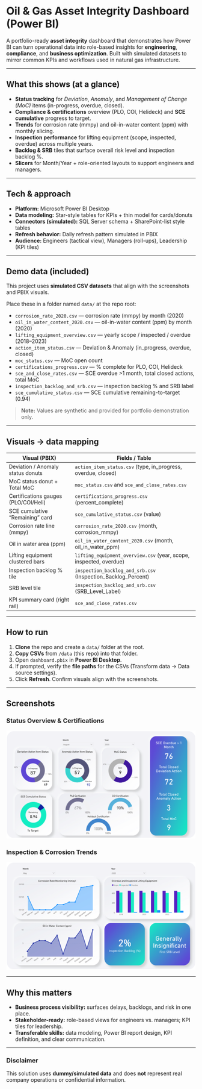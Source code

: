# Oil & Gas Asset Integrity Dashboard (Power BI)

A portfolio-ready **asset integrity** dashboard that demonstrates how Power BI can turn operational data into role-based insights for **engineering**, **compliance**, and **business optimization**. Built with simulated datasets to mirror common KPIs and workflows used in natural gas infrastructure.

---

## What this shows (at a glance)
- **Status tracking** for *Deviation*, *Anomaly*, and *Management of Change (MoC)* items (in-progress, overdue, closed).
- **Compliance & certifications** overview (PLO, COI, Helideck) and **SCE cumulative** progress to target.
- **Trends** for corrosion rate (mmpy) and oil-in-water content (ppm) with monthly slicing.
- **Inspection performance** for lifting equipment (scope, inspected, overdue) across multiple years.
- **Backlog & SRB** tiles that surface overall risk level and inspection backlog %.
- **Slicers** for Month/Year + role-oriented layouts to support engineers and managers.

---

## Tech & approach
- **Platform:** Microsoft Power BI Desktop  
- **Data modeling:** Star-style tables for KPIs + thin model for cards/donuts  
- **Connectors (simulated):** SQL Server schema + SharePoint-list style tables  
- **Refresh behavior:** Daily refresh pattern simulated in PBIX  
- **Audience:** Engineers (tactical view), Managers (roll-ups), Leadership (KPI tiles)

---

## Demo data (included)
This project uses **simulated CSV datasets** that align with the screenshots and PBIX visuals.

Place these in a folder named `data/` at the repo root:

- `corrosion_rate_2020.csv` — corrosion rate (mmpy) by month (2020)
- `oil_in_water_content_2020.csv` — oil-in-water content (ppm) by month (2020)
- `lifting_equipment_overview.csv` — yearly scope / inspected / overdue (2018–2023)
- `action_item_status.csv` — Deviation & Anomaly (in_progress, overdue, closed)
- `moc_status.csv` — MoC open count
- `certifications_progress.csv` — % complete for PLO, COI, Helideck
- `sce_and_close_rates.csv` — SCE overdue >1 month, total closed actions, total MoC
- `inspection_backlog_and_srb.csv` — inspection backlog % and SRB label
- `sce_cumulative_status.csv` — SCE cumulative remaining-to-target (0.94)

> **Note:** Values are synthetic and provided for portfolio demonstration only.

---

## Visuals → data mapping

| Visual (PBIX)                           | Fields / Table                                      |
|----------------------------------------|-----------------------------------------------------|
| Deviation / Anomaly status donuts      | `action_item_status.csv` (type, in_progress, overdue, closed) |
| MoC status donut + Total MoC           | `moc_status.csv` and `sce_and_close_rates.csv`      |
| Certifications gauges (PLO/COI/Heli)   | `certifications_progress.csv` (percent_complete)    |
| SCE cumulative “Remaining” card        | `sce_cumulative_status.csv` (value)                 |
| Corrosion rate line (mmpy)             | `corrosion_rate_2020.csv` (month, corrosion_mmpy)   |
| Oil in water area (ppm)                | `oil_in_water_content_2020.csv` (month, oil_in_water_ppm) |
| Lifting equipment clustered bars       | `lifting_equipment_overview.csv` (year, scope, inspected, overdue) |
| Inspection backlog % tile              | `inspection_backlog_and_srb.csv` (Inspection_Backlog_Percent) |
| SRB level tile                         | `inspection_backlog_and_srb.csv` (SRB_Level_Label)  |
| KPI summary card (right rail)          | `sce_and_close_rates.csv`                            |

---

## How to run
1. **Clone** the repo and create a `data/` folder at the root.  
2. **Copy CSVs** from `/data` (this repo) into that folder.  
3. Open `dashboard.pbix` in **Power BI Desktop**.  
4. If prompted, verify the **file paths** for the CSVs (Transform data → Data source settings).  
5. Click **Refresh**. Confirm visuals align with the screenshots.

---

## Screenshots

### Status Overview & Certifications
![Dashboard Overview](./assets/Status-1.png)

### Inspection & Corrosion Trends
![Trends](./assets/Trends-1.png)

---

## Why this matters
- **Business process visibility:** surfaces delays, backlogs, and risk in one place.
- **Stakeholder-ready:** role-based views for engineers vs. managers; KPI tiles for leadership.
- **Transferable skills:** data modeling, Power BI report design, KPI definition, and clear communication.

---

### Disclaimer
This solution uses **dummy/simulated data** and does **not** represent real company operations or confidential information.
